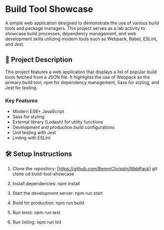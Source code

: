 # Build Tool Showcase

A simple web application designed to demonstrate the use of various build tools and package managers. This project serves as a lab activity to showcase build processes, dependency management, and web development skills utilizing modern tools such as Webpack, Babel, ESLint, and Jest.

## 🚀 Project Description

This project features a web application that displays a list of popular build tools fetched from a JSON file. It highlights the use of Webpack as the primary build tool, npm for dependency management, Sass for styling, and Jest for testing.

### Key Features

- Modern ES6+ JavaScript
- Sass for styling
- External library (Lodash) for utility functions
- Development and production build configurations
- Unit testing with Jest
- Linting with ESLint

## 🛠️ Setup Instructions

1. Clone the repository: [https://github.com/BennyChrispin/WebPack]
   git clone
   cd build-tool-showcase

2. Install dependencies:
   npm install

3. Start the development server:
   npm run start

4. Build for production:
   npm run build

5. Run tests:
   npm run test

6. Run linting:
   npm run lint
